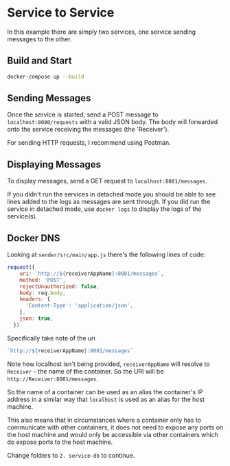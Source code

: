 # Service to Service

In this example there are simply two services, one service sending messages to the other.

## Build and Start

```bash
docker-compose up --build
```

## Sending Messages

Once the service is started, send a POST message to `localhost:8080/requests` with a valid JSON body. The body will forwarded onto the service receiving the messages (the 'Receiver').

For sending HTTP requests, I recommend using Postman.

## Displaying Messages

To display messages, send a GET request to `localhost:8081/messages`.

If you didn't run the services in detached mode you should be able to see lines added to the logs as messages are sent through. If you did run the service in detached mode, use `docker logs` to display the logs of the service(s).

## Docker DNS

Looking at `sender/src/main/app.js` there's the following lines of code:

```javascript
request({
    uri: `http://${receiverAppName}:8081/messages`,
    method: 'POST',
    rejectUnauthorized: false,
    body: req.body,
    headers: {
      'Content-Type': 'application/json',
    },
    json: true,
  })
```

Specifically take note of the uri

```javascript
`http://${receiverAppName}:8081/messages`
```

Note how localhost isn't being provided, `receiverAppName` will resolve to `Receiver` - the name of the container. So the URI will be `http://Receiver:8081/messages`.

So the name of a container can be used as an alias the container's IP address in a similar way that `localhost` is used as an alias for the host machine.

This also means that in circumstances where a container only has to communicate with other containers, it does not need to expose any ports on the host machine and would only be accessible via other containers which do expose ports to the host machine.

Change folders to `2. service-db` to continue.
